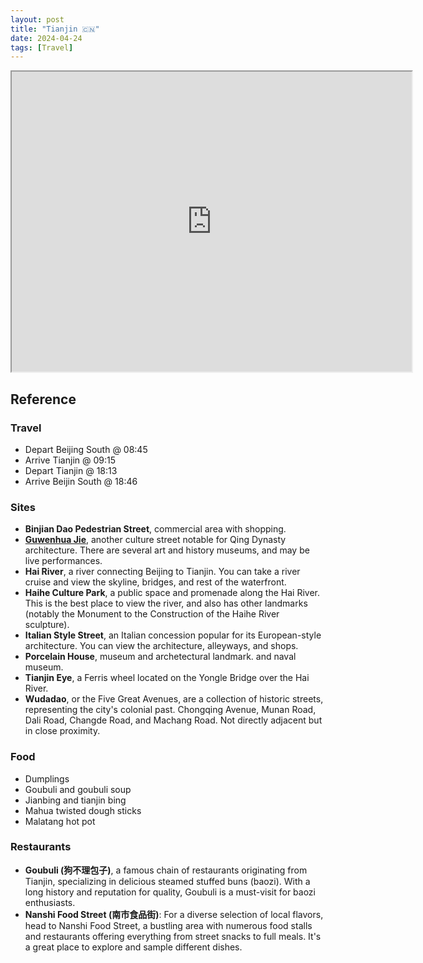 ```yaml
---
layout: post
title: "Tianjin 🇨🇳"
date: 2024-04-24
tags: [Travel]
---
```


<!-- cspell:dictionaries 2024-04-24-tianjin -->

<iframe src="https://www.google.com/maps/d/embed?mid=14pdYs-darHHToc7qxw2AuWs0ieTk9rk&ehbc=2E312F&noprof=1" width="640" height="480"></iframe>

## Reference

### Travel

- Depart Beijing South @ 08:45
- Arrive Tianjin @ 09:15
- Depart Tianjin @ 18:13
- Arrive Beijin South @ 18:46

### Sites

- **Binjian Dao Pedestrian Street**, commercial area with shopping.
- **[Guwenhua Jie](https://en.wikipedia.org/wiki/Guwenhua_Jie)**, another culture street notable for Qing Dynasty
  architecture. There are several art and history museums, and may be live
  performances.
- **Hai River**, a river connecting Beijing to Tianjin. You can take a river
  cruise and view the skyline, bridges, and rest of the waterfront.
- **Haihe Culture Park**, a public space and promenade along the Hai River.
  This is the best place to view the river, and also has other landmarks
  (notably the Monument to the Construction of the Haihe River sculpture).
- **Italian Style Street**, an Italian concession popular for its
  European-style architecture. You can view the architecture, alleyways, and
  shops.
- **Porcelain House**, museum and archetectural landmark.
  and naval museum.
- **Tianjin Eye**, a Ferris wheel located on the Yongle Bridge over the Hai
  River.
- **Wudadao**, or the Five Great Avenues, are a collection of historic streets,
  representing the city's colonial past. Chongqing Avenue, Munan Road, Dali
  Road, Changde Road, and Machang Road. Not directly adjacent but in close
  proximity.

### Food

- Dumplings
- Goubuli and goubuli soup
- Jianbing and tianjin bing
- Mahua twisted dough sticks
- Malatang hot pot

### Restaurants

- **Goubuli (狗不理包子)**, a famous chain of restaurants originating from Tianjin, specializing in delicious steamed stuffed buns (baozi). With a long history and reputation for quality, Goubuli is a must-visit for baozi enthusiasts.
- **Nanshi Food Street (南市食品街)**: For a diverse selection of local flavors, head to Nanshi Food Street, a bustling area with numerous food stalls and restaurants offering everything from street snacks to full meals. It's a great place to explore and sample different dishes.
